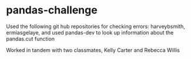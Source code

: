 # pandas-challenge

Used the following git hub repositories for checking errors: harveybsmith, ermiasgelaye, and used pandas-dev to look up information about the pandas.cut function

Worked in tandem with two classmates, Kelly Carter and Rebecca Willis
